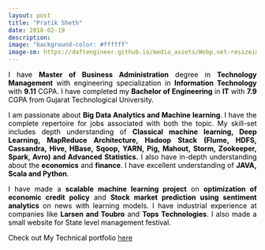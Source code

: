 ```yaml
---
layout: post
title: "Pratik Sheth"
date: 2018-02-19
description:
image: "background-color: #ffffff"
image-sm: https://daftengineer.github.io/media_assets/Webp.net-resizeimage.jpg
---
```

<!--background-color: #2F2727;  background-image: url(images/radial_bg.png);  background-position: center center;  background-repeat: no-repeat;  background: -webkit-gradient(radial, center center, 0, center center, 460, from(#1a82f7), to(#2F2727));  background: -webkit-radial-gradient(circle, #1a82f7, #2F2727);  background: -moz-radial-gradient(circle, #1a82f7, #2F2727);  background: -ms-radial-gradient(circle, #1a82f7, #2F2727); -->
<div style="color:black;">
<p style="text-align:justify;">I have <b>Master of Business Administration</b> degree in <b>Technology Management</b> with engineering specialization in <b>Information Technology</b> with <b>9.11</b> CGPA. I have completed my <b>Bachelor of Engineering</b> in <b>IT</b> with <b>7.9</b> CGPA from Gujarat Technological University.</p>
<p style="text-align:justify;">I am passionate about <b>Big Data Analytics and Machine learning</b>. I have the complete repertoire for jobs associated with both the topic. My skill-set includes depth understanding of <b>Classical machine learning, Deep Learning, MapReduce Architecture, Hadoop Stack (Flume, HDFS, Cassandra, Hive, HBase, Sqoop, YARN, Pig, Mahout, Storm, Zookeeper, Spark, Avro) and Advanced Statistics.</b> I also have in-depth understanding about the <b>economics</b> and <b>finance</b>. I have excellent understanding of <b>JAVA, Scala and Python</b>.</p>
<p style="text-align:justify;">I have made a <b>scalable machine learning project</b> on <b>optimization of economic credit policy</b> and <b>Stock market prediction using sentiment analytics</b> on news with learning models. I have industrial experience at companies like <b>Larsen and Toubro</b> and <b>Tops Technologies</b>. I also made a small website for State level management festival.</p>
<p>Check out My Technical portfolio <a href="https://daftengineer.wordpress.com/posts/">here</a></p></div>
